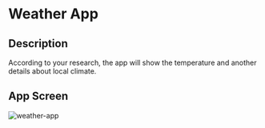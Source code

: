 # Weather App
## Description

According to your research, the app will show the temperature and another details about local climate.
## App Screen

![weather-app](https://user-images.githubusercontent.com/88345362/225765347-c4eeba6b-4a7e-4646-86e2-8bb399a0a1eb.png)
